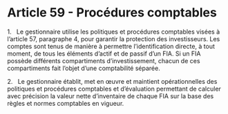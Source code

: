 # Article 59 - Procédures comptables


1.   Le gestionnaire utilise les politiques et procédures comptables visées à l’article 57, paragraphe 4, pour garantir la protection des investisseurs. Les comptes sont tenus de manière à permettre l’identification directe, à tout moment, de tous les éléments d’actif et de passif d’un FIA. Si un FIA possède différents compartiments d’investissement, chacun de ces compartiments fait l’objet d’une comptabilité séparée.

2.   Le gestionnaire établit, met en œuvre et maintient opérationnelles des politiques et procédures comptables et d’évaluation permettant de calculer avec précision la valeur nette d’inventaire de chaque FIA sur la base des règles et normes comptables en vigueur.
